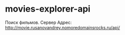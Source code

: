 # movies-explorer-api
Поиск фильмов. Сервер
Адрес: http://movie.rusanovandrey.nomoredomainsrocks.ru/api/
